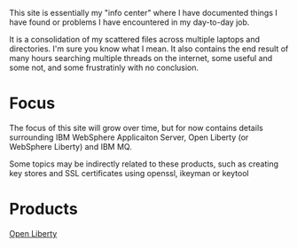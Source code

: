 This site is essentially my "info center" where I have documented things I have found or problems I have encountered in my day-to-day job.

It is a consolidation of my scattered files across multiple laptops and directories. I'm sure you know what I mean. It also contains the end result of many hours searching multiple threads on the internet, some useful and some not, and some frustratinly with no conclusion.

# Focus

The focus of this site will grow over time, but for now contains details surrounding IBM WebSphere Applicaiton Server, Open Liberty (or WebSphere Liberty) and IBM MQ.

Some topics may be indirectly related to these products, such as creating key stores and SSL certificates using openssl, ikeyman or keytool

# Products

[Open Liberty](openliberty/index.md)
